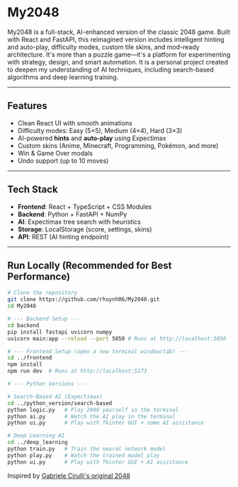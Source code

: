 # My2048

My2048 is a full-stack, AI-enhanced version of the classic 2048 game. Built with React and FastAPI, this reimagined version includes intelligent hinting and auto-play, difficulty modes, custom tile skins, and mod-ready architecture. It's more than a puzzle game—it's a platform for experimenting with strategy, design, and smart automation. It is a personal project created to deepen my understanding of AI techniques, including search-based algorithms and deep learning training.

---

## Features

- Clean React UI with smooth animations  
- Difficulty modes: Easy (5×5), Medium (4×4), Hard (3×3)  
- AI-powered **hints** and **auto-play** using Expectimax  
- Custom skins (Anime, Minecraft, Programming, Pokémon, and more)  
- Win & Game Over modals  
- Undo support (up to 10 moves)

---

## Tech Stack

- **Frontend**: React + TypeScript + CSS Modules  
- **Backend**: Python + FastAPI + NumPy  
- **AI**: Expectimax tree search with heuristics  
- **Storage**: LocalStorage (score, settings, skins)  
- **API**: REST (AI hinting endpoint)

---

## Run Locally (Recommended for Best Performance)

```bash
# Clone the repository
git clone https://github.com/rhuynh06/My2048.git
cd My2048

# --- Backend Setup ---
cd backend
pip install fastapi uvicorn numpy
uvicorn main:app --reload --port 5050 # Runs at http://localhost:5050

# --- Frontend Setup (open a new terminal window/tab) ---
cd ../frontend
npm install
npm run dev  # Runs at http://localhost:5173

# --- Python Versions ---

# Search-Based AI (Expectimax)
cd ../python_version/search-based
python logic.py   # Play 2048 yourself in the terminal
python ai.py      # Watch the AI play in the terminal
python ui.py      # Play with Tkinter GUI + some AI assistance

# Deep Learning AI
cd ../deep_learning
python train.py   # Train the neural network model
python play.py    # Watch the trained model play
python ui.py      # Play with Tkinter GUI + AI assistance
```

Inspired by [Gabriele Cirulli's original 2048](https://play2048.co/)
